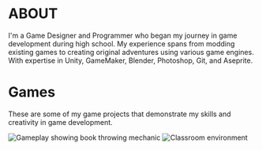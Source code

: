 
<div class="page-content">


# ABOUT

I'm a Game Designer and Programmer who began my journey in game development during high school. My experience spans from modding existing games to creating original adventures using various game engines. With expertise in Unity, GameMaker, Blender, Photoshop, Git, and Aseprite.

</div>


# Games
These are some of my game projects that demonstrate my skills and creativity in game development.

<div class="image-gallery">
    <img src="./gameplay1.png" alt="Gameplay showing book throwing mechanic">
    <img src="./gameplay2.png" alt="Classroom environment">
</div>






